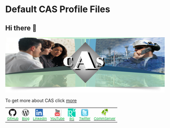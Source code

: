# Default CAS Profile Files

## Hi there 👋

![CAS Banner](.media/cas_banner.png)

To get more about CAS click [more](https://github.com/CASMPostol#about-cas)

<table style="font-size: 11px;" title="Bottom navigation menu" border="0" cellspacing="20" cellpadding="1" align="center">
    <tbody title="CommServer">
        <tr align="center" valign="middle">
            <td title="github"><a title="GitHub Object Oriented Internet" href="https://github.com/mpostol"
                    target="_blank" rel="external noopener noreferrer"> <img src=".media/bottom_GitHub.png"
                        alt="GitHub Object Oriented Internet" align="texttop" border="0" /><br /> <span
                        style="color: #07ad36;">GitHub</span> </a>
            </td>
            <td title="wordpress"><a title="Open Mariusz Postol Blog" href="http://mpostol.wordpress.com/" target="_blank"
                    rel="external noopener noreferrer"> <img src=".media/bottom_wordpress.png"
                        alt="Mariusz Postol Blog" align="texttop" border="0" /><br /> <span
                        style="color: #07ad36;">Blog</span> </a>
            </td>
            <td title="LinkedIn"><a title="Follow Mariusz Postol on LinkedIn"
                    href="linkedin.com/in/mpostol"
                    target="_blank" rel="external noopener noreferrer"> <img src=".media/bottom_LI-In-Bug.png"
                        alt="Follow Mariusz Postol on LinkedIn" align="texttop" border="0" /><br /> <span
                        style="color: #07ad36;">LinkedIn</span> </a>
            </td>
            <td title="youtube"><a title="Follow us on YouTube" href="https://www.youtube.com/@mariuszpostol/featured"
                    target="_blank" rel="external noopener noreferrer"> <img src=".media/bottom_youtube.png"
                        alt="Follow us on YouTube" align="texttop" border="0" /><br /> <span
                        style="color: #07ad36;">YouTube</span></a>
            </td>
            <td title="researchgate"><a title="Follow Mariusz Postol on ResearchGate"
                    href="https://www.researchgate.net/profile/Mariusz_Postol"> <img
                        title="Follow Mariusz Postol on ResearchGate" src=".media/bottom_ResearchGate.png"
                        alt="Follow Mariusz Postol on ResearchGate" align="texttop" border="0" /><br /> <span
                        style="color: #07ad36;">RG</span> </a>
            </td>
            <td title="twitter"><a title="Follow CommServer on Twitter" href="https://twitter.com/mpostol"
                    target="_blank" rel="external noopener noreferrer"> <img title="Follow CommServer on Twitter"
                        src=".media/bottom_twitter.png" alt="Follow Commserver on Twitter " align="texttop"
                        border="0" /><br /> <span style="color: #07ad36;">Twitter</span> </a>
            </td>
            <td title="CommServer"><a title="CommServer" href="https://github.com/commsvr-com" target="_blank"> <img
                        src=".media/bottom_commserver.png" alt="CommServer" align="texttop" border="0" /><br /> 
                        <span style="color: #07ad36;">CommServer</span> </a>
            </td>
        </tr>
    </tbody>
</table>
